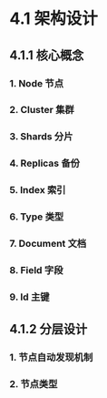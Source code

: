 # 4.1 架构设计

## 4.1.1 核心概念

### 1. Node 节点

### 2. Cluster 集群

### 3. Shards 分片

### 4. Replicas 备份

### 5. Index 索引

### 6. Type 类型

### 7. Document 文档

### 8. Field 字段

### 9. Id 主键


## 4.1.2 分层设计


### 1. 节点自动发现机制

### 2. 节点类型
